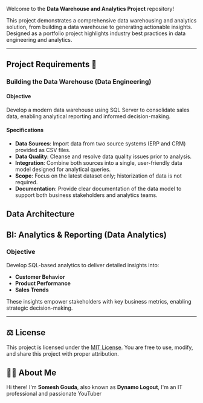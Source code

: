 
Welcome to the **Data Warehouse and Analytics Project** repository!

This project demonstrates a comprehensive data warehousing and analytics solution, from building a data warehouse to generating actionable insights. Designed as a portfolio project highlights industry best practices in data engineering and analytics.

---

## Project Requirements 🚀


### Building the Data Warehouse (Data Engineering)


#### Objective
Develop a modern data warehouse using SQL Server to consolidate sales data, enabling analytical reporting and informed decision-making.


#### Specifications
- **Data Sources**: Import data from two source systems (ERP and CRM) provided as CSV files.
- **Data Quality**: Cleanse and resolve data quality issues prior to analysis.
- **Integration**: Combine both sources into a single, user-friendly data model designed for analytical queries.
- **Scope**: Focus on the latest dataset only; historization of data is not required.
- **Documentation**: Provide clear documentation of the data model to support both business stakeholders and analytics teams.


## Data Architecture

## BI: Analytics & Reporting (Data Analytics)


### Objective
Develop SQL-based analytics to deliver detailed insights into:
- **Customer Behavior**
- **Product Performance**
- **Sales Trends**


These insights empower stakeholders with key business metrics, enabling strategic decision-making.


---


## ⚖️ License

This project is licensed under the [MIT License](LICENSE). You are free to use, modify, and share this project with proper attribution.

## 👨‍💻 About Me

Hi there! I'm **Somesh Gouda**, also known as **Dynamo Logout**, I'm an IT professional and passionate YouTuber 
